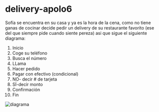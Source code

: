 # delivery-apolo6
Sofía se encuentra en su casa y ya es la hora de la cena, como no tiene ganas de cocinar decide pedir
un delivery de su restaurante favorito (ese del que siempre pide cuando siente pereza) asi que sigue el siguiente diagrama: 

1. Inicio
2.  Coge su teléfono
3.  Busca el número
4.  LLama
5.  Hacer pedido
6.  Pagar con efectivo (condicional)
   7.   NO- decir # de tarjeta
   8.   SÍ-decir monto
9.  Confirmación
10. Fin

![diagrama](http://i67.tinypic.com/14o3yap.jpg)